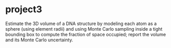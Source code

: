 # project3
Estimate the 3D volume of a DNA structure by modeling each atom as a sphere (using element radii) and using Monte Carlo sampling inside a tight bounding box to compute the fraction of space occupied; report the volume and its Monte Carlo uncertainty.
